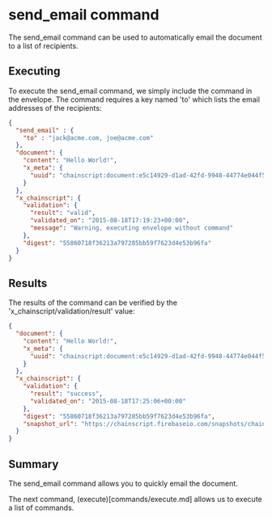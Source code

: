 # send_email command

The send_email command can be used to automatically email the document to a list of recipients.

## Executing

To execute the send_email command, we simply include the command in the envelope.  The command requires a key named 'to' which lists the email addresses of the recipients:

```JSON
{
  "send_email" : {
    "to" : "jack@acme.com, joe@acme.com"
  },
  "document": {
    "content": "Hello World!",
    "x_meta": {
      "uuid": "chainscript:document:e5c14929-d1ad-42fd-9948-44774e044f53"
    }
  },
  "x_chainscript": {
    "validation": {
      "result": "valid",
      "validated_on": "2015-08-18T17:19:23+00:00",
      "message": "Warning, executing envelope without command"
    },
    "digest": "55860718f36213a797285bb59f7623d4e53b96fa"
  }
}
```

## Results

The results of the command can be verified by the 'x_chainscript/validation/result' value:

```JSON
{
  "document": {
    "content": "Hello World!",
    "x_meta": {
      "uuid": "chainscript:document:e5c14929-d1ad-42fd-9948-44774e044f53"
    }
  },
  "x_chainscript": {
    "validation": {
      "result": "success",
      "validated_on": "2015-08-18T17:25:06+00:00"
    },
    "digest": "55860718f36213a797285bb59f7623d4e53b96fa",
    "snapshot_url": "https://chainscript.firebaseio.com/snapshots/chainscript:document:e5c14929-d1ad-42fd-9948-44774e044f53.json"
  }
}
```

## Summary

The send_email command allows you to quickly email the document.

The next command, (execute)[commands/execute.md] allows us to execute a list of commands.